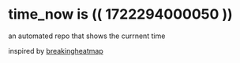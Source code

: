 # time_now is (( 1722294000050 ))

an automated repo that shows the currnent time

inspired by [breakingheatmap](https://github.com/breakingheatmap/breakingheatmap)